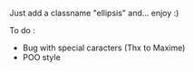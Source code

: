 Just add a classname "ellipsis" and... enjoy :)

To do :
 - Bug with special caracters (Thx to Maxime)
 - POO style
